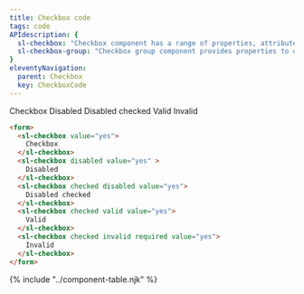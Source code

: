```yaml
---
title: Checkbox code
tags: code
APIdescription: {
  sl-checkbox: "Checkbox component has a range of properties, attributes etc. to define the experience in different use cases, and it can be used as the replacement of the HTML native checkbox.",
  sl-checkbox-group: "Checkbox group component provides properties to define the experience in different use cases, and it is a kind of wrapper for multiple checkboxes."
}
eleventyNavigation:
  parent: Checkbox
  key: CheckboxCode
---
```


<section>

<div class="ds-example">

<form id="checkboxes-example" class="ds-example__code-wrapper">
  <sl-checkbox value="yes">Checkbox</sl-checkbox>
  <sl-checkbox disabled value="yes">Disabled</sl-checkbox>
  <sl-checkbox checked disabled value="yes" >Disabled checked</sl-checkbox>
  <sl-checkbox checked valid value="yes">Valid</sl-checkbox>
  <sl-checkbox checked invalid required value="yes">Invalid</sl-checkbox>
</form>

</div>

<div class="ds-code">

  ```html
  <form>
    <sl-checkbox value="yes">
      Checkbox
    </sl-checkbox>
    <sl-checkbox disabled value="yes" >
      Disabled
    </sl-checkbox>
    <sl-checkbox checked disabled value="yes">
      Disabled checked
    </sl-checkbox>
    <sl-checkbox checked valid value="yes">
      Valid
    </sl-checkbox>
    <sl-checkbox checked invalid required value="yes">
      Invalid
    </sl-checkbox>
  </form>
  ```

</div>

</section>
<ds-install-info link-in-navigation package="checkbox"></ds-install-info>
{% include "../component-table.njk" %}

<script>
  setTimeout(() => document.querySelector('#checkboxes-example')?.reportValidity(), 100);
</script>
